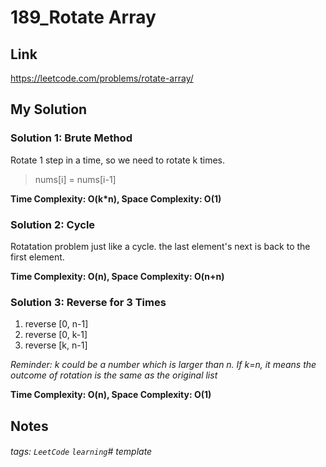# 189_Rotate Array

## Link
https://leetcode.com/problems/rotate-array/

## My Solution

### Solution 1: Brute Method
Rotate 1 step in a time, so we need to rotate k times.

> nums[i] = nums[i-1]

**Time Complexity: O(k*n), Space Complexity: O(1)** 

### Solution 2: Cycle
Rotatation problem just like a cycle. the last element's next is back to the first element.

**Time Complexity: O(n), Space Complexity: O(n+n)** 

### Solution 3: Reverse for 3 Times
1. reverse [0, n-1]
2. reverse [0, k-1]
3. reverse [k, n-1]

*Reminder: k could be a number which is larger than n. If k=n, it means the outcome of rotation is the same as the original list*

**Time Complexity: O(n), Space Complexity: O(1)** 

## Notes

###### tags: `LeetCode` `learning`# template